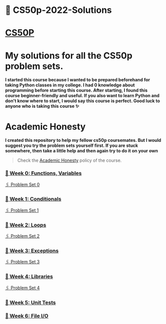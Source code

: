 # 🐢 CS50p-2022-Solutions

# [CS50P](https://cs50.harvard.edu/python/2022/)

# My solutions for all the CS50p problem sets.


**I started this course because I wanted to be prepared beforehand for taking Python classes in my college. I had 0 knowledge about programming before starting this course. After starting, I found this course beginner-friendly and useful. If you also want to learn Python and don't know where to start, I would say this course is perfect. Good luck to anyone who is taking this course ✨**

# Academic Honesty
**I created this repository to help my fellow cs50p coursemates. But I would suggest you try the problem sets yourself first. If you are stuck somewhere, then take a little help and then again try to do it on your own**
>Check the [Academic Honesty](https://cs50.harvard.edu/python/2022/honesty/) policy of the course.


### [👾 Week 0: Functions, Variables](https://cs50.harvard.edu/python/2022/psets/0/)
[🖇️ Problem Set 0](https://github.com/Dipi0322/CS50p-2022-Solutions/tree/main/pset%200)

### [👾 Week 1: Conditionals](https://cs50.harvard.edu/python/2022/psets/1/)
[🖇️ Problem Set 1](https://github.com/Dipi0322/CS50p-2022-Solutions/tree/main/pset%201)

### [👾 Week 2: Loops](https://cs50.harvard.edu/python/2022/psets/2/)
[🖇️ Problem Set 2](https://github.com/Dipi0322/CS50p-2022-Solutions/tree/main/pset%202)

### [👾 Week 3: Exceptions](https://cs50.harvard.edu/python/2022/psets/3/)
[🖇️ Problem Set 3](https://github.com/Dipi0322/CS50p-2022-Solutions/tree/main/pset%203)

### [👾 Week 4: Libraries](https://cs50.harvard.edu/python/2022/psets/4/)
[🖇️ Problem Set 4](https://github.com/Dipi0322/CS50p-2022-Solutions/tree/main/pset%204)

### [👾 Week 5: Unit Tests](https://cs50.harvard.edu/python/2022/psets/5/)

### [👾 Week 6: File I/O](https://cs50.harvard.edu/python/2022/psets/6/)
